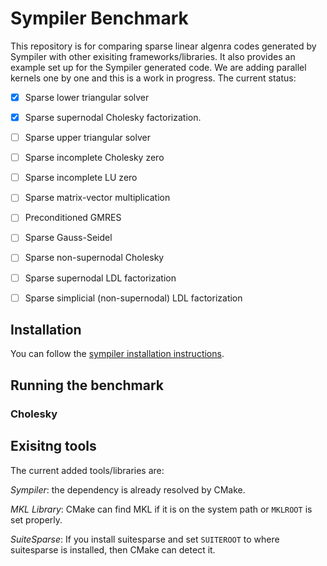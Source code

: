 # Sympiler Benchmark
This repository is for comparing sparse linear algenra codes generated by Sympiler with other exisiting frameworks/libraries. 
It also provides an example set up for the Sympiler generated code. 
We are adding parallel kernels one by one and this is a work in progress. 
The current status:
- [x] Sparse lower triangular solver 
- [x] Sparse supernodal Cholesky factorization. 
- [ ] Sparse upper triangular solver
- [ ] Sparse incomplete Cholesky zero
- [ ] Sparse incomplete LU zero
- [ ] Sparse matrix-vector multiplication
- [ ] Preconditioned GMRES
- [ ] Sparse Gauss-Seidel
- [ ] Sparse non-supernodal Cholesky
- [ ] Sparse supernodal LDL factorization
- [ ] Sparse simplicial (non-supernodal) LDL factorization


## Installation
You can follow the [sympiler installation instructions](https://github.com/sympiler/sympiler). 



## Running the benchmark
### Cholesky



## Exisitng tools
The current added tools/libraries are:

*Sympiler*: the dependency is already resolved by CMake.

*MKL Library*: CMake can find MKL if it is on the system path 
or `MKLROOT` is set properly.

*SuiteSparse*: If you install suitesparse and set `SUITEROOT` to where
suitesparse is installed, then CMake can detect it. 

